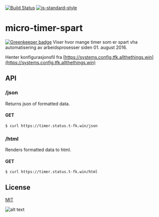 [![Build Status](https://travis-ci.org/telemark/micro-timer-spart.svg?branch=master)](https://travis-ci.org/telemark/micro-timer-spart)
[![js-standard-style](https://img.shields.io/badge/code%20style-standard-brightgreen.svg?style=flat)](https://github.com/feross/standard)
# micro-timer-spart

[![Greenkeeper badge](https://badges.greenkeeper.io/telemark/micro-timer-spart.svg)](https://greenkeeper.io/)
Viser hvor mange timer som er spart vha automatisering av arbeidsprosesser siden 01. august 2016.

Henter konfigurasjonsfil fra [https://systems.config.tfk.allthethings.win](https://systems.config.tfk.allthethings.win)

## API

### **/json**

Returns json of formatted data.

#### GET

```bash
$ curl https://timer.status.t-fk.win/json
```

### **/html**

Renders formatted data to html. 

#### GET

```bash
$ curl https://timer.status.t-fk.win/html
```

## License
[MIT](LICENSE)

![alt text](https://robots.kebabstudios.party/micro-timer-start.png "Robohash image of micro-timer-spart")
